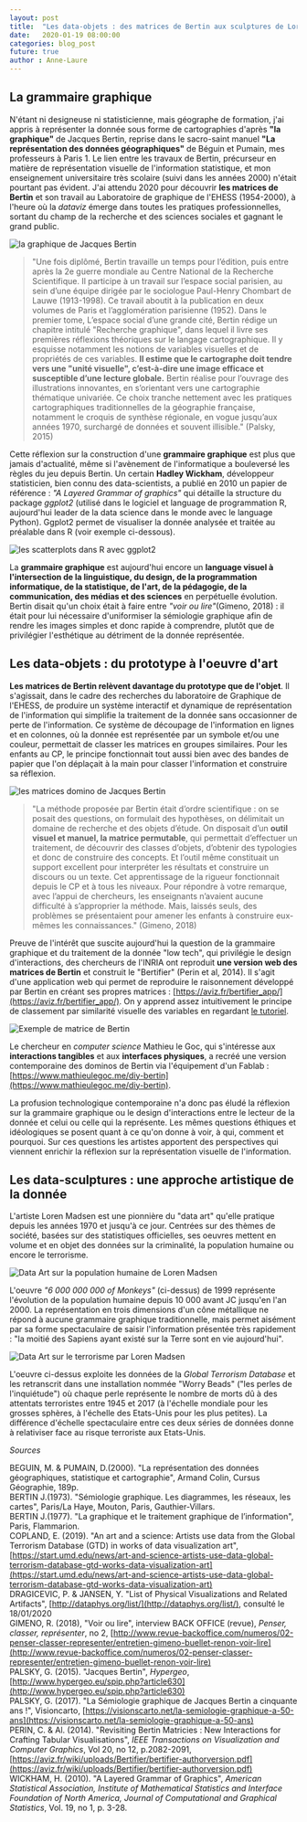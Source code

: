 ```yaml
---
layout: post
title:  "Les data-objets : des matrices de Bertin aux sculptures de Loren Madsen"
date:   2020-01-19 08:00:00
categories: blog_post
future: true
author : Anne-Laure
---
```


## La grammaire graphique

N'étant ni designeuse ni statisticienne, mais géographe de formation, j'ai appris à représenter la donnée sous forme de cartographies d'après **"la graphique"** de Jacques Bertin, reprise dans le sacro-saint manuel **"La représentation des données géographiques"** de Béguin et Pumain, mes professeurs à Paris 1. Le lien entre les travaux de Bertin, précurseur en matière de représentation visuelle de l'information statistique, et mon enseignement universitaire très scolaire (suivi dans les années 2000) n'était pourtant pas évident. J'ai attendu 2020 pour découvrir **les matrices de Bertin** et son travail au Laboratoire de graphique de l'EHESS (1954-2000), à l'heure où la *dataviz* émerge dans toutes les pratiques professionnelles, sortant du champ de la recherche et des sciences sociales et gagnant le grand public.

![la graphique de Jacques Bertin]({{"/assets/graphique.jpg"|absolute_url}})

>"Une fois diplômé, Bertin travaille un temps pour l’édition, puis entre après la 2e guerre mondiale au Centre National de la Recherche Scientifique. Il participe à un travail sur l’espace social parisien, au sein d’une équipe dirigée par le sociologue Paul-Henry Chombart de Lauwe (1913-1998). Ce travail aboutit à la publication en deux volumes de Paris et l’agglomération parisienne (1952). Dans le premier tome, L’espace social d’une grande cité, Bertin rédige un chapitre intitulé "Recherche graphique", dans lequel il livre ses premières réflexions théoriques sur le langage cartographique. Il y esquisse notamment les notions de variables visuelles et de propriétés de ces variables. **Il estime que le cartographe doit tendre vers une "unité visuelle", c’est-à-dire une image efficace et susceptible d’une lecture globale.** Bertin réalise pour l’ouvrage des illustrations innovantes, en s’orientant vers une cartographie thématique univariée. Ce choix tranche nettement avec les pratiques cartographiques traditionnelles de la géographie française, notamment le croquis de synthèse régionale, en vogue jusqu’aux années 1970, surchargé de données et souvent illisible." (Palsky, 2015)

Cette réflexion sur la construction d'une **grammaire graphique** est plus que jamais d'actualité, même si l'avènement de l'informatique a bouleversé les règles du jeu depuis Bertin. Un certain **Hadley Wickham**, développeur statisticien, bien connu des data-scientists, a publié en 2010 un papier de référence : *"A Layered Grammar of graphics"* qui détaille la structure du package *ggplot2* (utilisé dans le logiciel et language de programmation R, aujourd'hui leader de la data science dans le monde avec le language Python). Ggplot2 permet de visualiser la donnée analysée et traitée au préalable dans R (voir exemple ci-dessous).

![les scatterplots dans R avec ggplot2]({{"/assets/scatterplot.png"|absolute_url}})

La **grammaire graphique** est aujourd'hui encore un **language visuel à l'intersection de la linguistique, du design, de la programmation informatique, de la statistique, de l'art, de la pédagogie, de la communication, des médias et des sciences** en perpétuelle évolution. Bertin disait qu'un choix était à faire entre *"voir ou lire"*(Gimeno, 2018) : il était pour lui nécessaire d'uniformiser la sémiologie graphique afin de rendre les images simples et donc rapide à comprendre, plutôt que de privilégier l'esthétique au détriment de la donnée représentée. 


## Les data-objets : du prototype à l'oeuvre d'art

**Les matrices de Bertin relèvent davantage du prototype que de l'objet**. Il s'agissait, dans le cadre des recherches du laboratoire de Graphique de l'EHESS, de produire un système interactif et dynamique de représentation de l'information qui simplifie la traitement de la donnée sans occasionner de perte de l'information. Ce système de découpage de l'information en lignes et en colonnes, où la donnée est représentée par un symbole et/ou une couleur, permettait de classer les matrices en groupes similaires. Pour les enfants au CP, le principe fonctionnait tout aussi bien avec des bandes de papier que l'on déplaçait à la main pour classer l'information et construire sa réflexion.

![les matrices domino de Jacques Bertin]({{"/assets/matricephoto.jpg"|absolute_url}})

>"La méthode proposée par Bertin était d’ordre scientifique : on se posait des questions, on formulait des hypothèses, on délimitait un domaine de recherche et des objets d’étude. On disposait d’un **outil visuel et manuel, la matrice permutable**, qui permettait d’effectuer un traitement, de découvrir des classes d’objets, d’obtenir des typologies et donc de construire des concepts. Et l’outil même constituait un support excellent pour interpréter les résultats et construire un discours ou un texte. Cet apprentissage de la rigueur fonctionnait depuis le CP et à tous les niveaux. Pour répondre à votre remarque, avec l’appui de chercheurs, les enseignants n’avaient aucune difficulté à s’approprier la méthode. Mais, laissés seuls, des problèmes se présentaient pour amener les enfants à construire eux-mêmes les connaissances." (Gimeno, 2018)

Preuve de l'intérêt que suscite aujourd'hui la question de la grammaire graphique et du traitement de la donnée "low tech", qui privilégie le design d'interactions, des chercheurs de l'INRIA ont reproduit **une version web des matrices de Bertin** et construit le "Bertifier" (Perin et al, 2014). Il s'agit d'une application web qui permet de reproduire le raisonnement développé par Bertin en créant ses propres matrices : [https://aviz.fr/bertifier_app/](https://aviz.fr/bertifier_app/). On y apprend assez intuitivement le principe de classement par similarité visuelle des variables en regardant [le tutoriel](https://aviz.fr/wiki/uploads/Bertifier/bertifier-tutorial.mp4).

![Exemple de matrice de Bertin]({{"/assets/matrice.jpg"|absolute_url}})

Le chercheur en *computer science* Mathieu le Goc, qui s'intéresse aux **interactions tangibles** et aux **interfaces physiques**, a recréé une version contemporaine des dominos de Bertin via l'équipement d'un Fablab : [https://www.mathieulegoc.me/diy-bertin](https://www.mathieulegoc.me/diy-bertin). 

La profusion technologique contemporaine n'a donc pas éludé la réflexion sur la grammaire graphique ou le design d'interactions entre le lecteur de la donnée et celui ou celle qui la représente. Les mêmes questions éthiques et idéologiques se posent quant à ce qu'on donne à voir, à qui, comment et pourquoi. Sur ces questions les artistes apportent des perspectives qui viennent enrichir la réflexion sur la représentation visuelle de l'information.


## Les data-sculptures : une approche artistique de la donnée

L'artiste Loren Madsen est une pionnière du "data art" qu'elle pratique depuis les années 1970 et jusqu'à ce jour. Centrées sur des thèmes de société, basées sur des statistiques officielles, ses oeuvres mettent en volume et en objet des données sur la criminalité, la population humaine ou encore le terrorisme.

![Data Art sur la population humaine de Loren Madsen]({{"/assets/loren_data.jpg"|absolute_url}})

L'oeuvre *"6 000 000 000 of Monkeys"* (ci-dessus) de 1999 représente l'évolution de la population humaine depuis 10 000 avant JC jusqu'en l'an 2000. La représentation en trois dimensions d'un cône métallique ne répond à aucune grammaire graphique traditionnelle, mais permet aisément par sa forme spectaculaire de saisir l'information présentée très rapidement : "la moitié des Sapiens ayant existé sur la Terre sont en vie aujourd'hui".

![Data Art sur le terrorisme par Loren Madsen]({{"/assets/loren_terror.jpg"|absolute_url}})

L'oeuvre ci-dessus exploite les données de la *Global Terrorism Database* et les retranscrit dans une installation nommée "Worry Beads" ("les perles de l'inquiétude") où chaque perle représente le nombre de morts dû à des attentats terroristes entre 1945 et 2017 (à l'échelle mondiale pour les grosses sphères, à l'échelle des Etats-Unis pour les plus petites). La différence d'échelle spectaculaire entre ces deux séries de données donne à relativiser face au risque terroriste aux Etats-Unis.


*Sources*

BEGUIN, M. & PUMAIN, D.(2000). "La représentation des données géographiques, statistique et cartographie", Armand Colin, Cursus Géographie, 189p.  
BERTIN J.(1973). "Sémiologie graphique. Les diagrammes, les réseaux, les cartes", Paris/La Haye, Mouton, Paris, Gauthier-Villars.  
BERTIN J.(1977). "La graphique et le traitement graphique de l’information", Paris, Flammarion.   
COPLAND, E. (2019). "An art and a science: Artists use data from the Global Terrorism Database (GTD) in works of data visualization art", [https://start.umd.edu/news/art-and-science-artists-use-data-global-terrorism-database-gtd-works-data-visualization-art](https://start.umd.edu/news/art-and-science-artists-use-data-global-terrorism-database-gtd-works-data-visualization-art)  
DRAGICEVIC, P. & JANSEN, Y. "List of Physical Visualizations and Related Artifacts", [http://dataphys.org/list/](http://dataphys.org/list/), consulté le 18/01/2020  
GIMENO, R. (2018), "Voir ou lire", interview BACK OFFICE (revue), *Penser, classer, représenter*, no 2, [http://www.revue-backoffice.com/numeros/02-penser-classer-representer/entretien-gimeno-buellet-renon-voir-lire](http://www.revue-backoffice.com/numeros/02-penser-classer-representer/entretien-gimeno-buellet-renon-voir-lire)      
PALSKY, G. (2015). "Jacques Bertin", *Hypergeo*, [http://www.hypergeo.eu/spip.php?article630](http://www.hypergeo.eu/spip.php?article630)  
PALSKY, G. (2017). "La Sémiologie graphique de Jacques Bertin a cinquante ans !", Visioncarto, [https://visionscarto.net/la-semiologie-graphique-a-50-ans](https://visionscarto.net/la-semiologie-graphique-a-50-ans)  
PERIN, C. & Al. (2014). "Revisiting Bertin Matricies : New Interactions for Crafting Tabular Visualisations", *IEEE Transactions on Visualization and Computer Graphics*, Vol 20, no 12, p.2082-2091, [https://aviz.fr/wiki/uploads/Bertifier/bertifier-authorversion.pdf](https://aviz.fr/wiki/uploads/Bertifier/bertifier-authorversion.pdf)  
WICKHAM, H. (2010). "A Layered Grammar of Graphics", *American Statistical Association, Institute of Mathematical Statistics and Interface Foundation of North America, Journal of Computational and Graphical Statistics*, Vol. 19, no 1, p. 3-28.  
